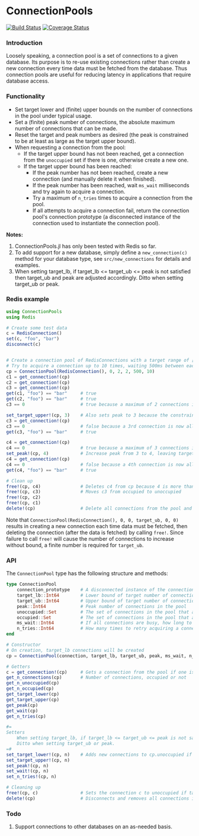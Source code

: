 # ConnectionPools

[![Build Status](https://travis-ci.org/JockLawrie/ConnectionPools.jl.svg?branch=master)](https://travis-ci.org/JockLawrie/ConnectionPools.jl)
[![Coverage Status](http://codecov.io/github/JockLawrie/ConnectionPools.jl/coverage.svg?branch=master)](http://codecov.io/github/JockLawrie/ConnectionPools.jl?branch=master)


### Introduction
Loosely speaking, a connection pool is a set of connections to a given database. Its purpose is to re-use existing connections rather than create a new connection every time data must be fetched from the database. Thus connection pools are useful for reducing latency in applications that require database access.


### Functionality
- Set target lower and (finite) upper bounds on the number of connections in the pool under typical usage.
- Set a (finite) peak number of connections, the absolute maximum number of connections that can be made.
- Reset the target and peak numbers as desired (the peak is constrained to be at least as large as the target upper bound).
- When requesting a connection from the pool:
    - If the target upper bound has not been reached, get a connection from the `unoccupied` set if there is one, otherwise create a new one.
    - If the target upper bound has been reached:
        - If the peak number has not been reached, create a new connection (and manually delete it when finished).
        - If the peak number has been reached, wait `ms_wait` milliseconds and try again to acquire a connection.
        - Try a maximum of `n_tries` times to acquire a connection from the pool.
        - If all attempts to acquire a connection fail, return the connection pool's connection prototype (a disconnected instance of the connection used to instantiate the connection pool).


__Notes:__
1. ConnectionPools.jl has only been tested with Redis so far.
2. To add support for a new database, simply define a `new_connection(c)` method for your database type, see `src/new_connections` for details and examples.
3. When setting target_lb, if target_lb <= target_ub <= peak is not satisfied then target_ub and peak are adjusted accordingly. Ditto when setting target_ub or peak.


### Redis example
```julia
using ConnectionPools
using Redis

# Create some test data
c = RedisConnection()
set(c, "foo", "bar")
disconnect(c)


# Create a connection pool of RedisConnections with a target range of [0, 2] connections and a peak of 2 connections.
# Try to acquire a connection up to 10 times, waiting 500ms between each try.
cp = ConnectionPool(RedisConnection(), 0, 2, 2, 500, 10)
c1 = get_connection!(cp)
c2 = get_connection!(cp)
c3 = get_connection!(cp)
get(c1, "foo") == "bar"     # true
get(c2, "foo") == "bar"     # true
c3 == 0                     # true because a maximum of 2 connections is allowed

set_target_upper!(cp, 3)    # Also sets peak to 3 because the constraint target_ub <= peak is enforced
c3 = get_connection!(cp)
c3 == 0                     # false because a 3rd connection is now allowed
get(c3, "foo") == "bar"     # true

c4 = get_connection!(cp)
c4 == 0                     # true because a maximum of 3 connections is allowed
set_peak!(cp, 4)            # Increase peak from 3 to 4, leaving target upper bound at 3
c4 = get_connection!(cp)
c4 == 0                     # false because a 4th connection is now allowed
get(c4, "foo") == "bar"     # true

# Clean up
free!(cp, c4)               # Deletes c4 from cp because 4 is more than the target upper bound
free!(cp, c3)               # Moves c3 from occupied to unoccupied
free!(cp, c2)
free!(cp, c1)
delete!(cp)                 # Delete all connections from the pool and set target bounds and peak to 0. Requires get_n_occupied(cp) == 0.
```

Note that `ConnectionPool(RedisConnection(), 0, 0, target_ub, 0, 0)` results in creating a new connection each time data must be fetched, then deleting the connection (after the data is fetched) by calling `free!`. Since failure to call `free!` will cause the number of connections to increase without bound, a finite number is required for `target_ub`.

### API
The `ConnectionPool` type has the following structure and methods:
```julia
type ConnectionPool
    connection_prototype    # A disconnected instance of the connection
    target_lb::Int64        # Lower bound of target number of connections in the pool
    target_ub::Int64        # Upper bound of target number of connections in the pool
    peak::Int64             # Peak number of connections in the pool 
    unoccupied::Set         # The set of connections in the pool that are not being used
    occupied::Set           # The set of connections in the pool that are being used
    ms_wait::Int64          # If all connections are busy, how long to wait (ms) before trying to connect again
    n_tries::Int64          # How many times to retry acquiring a connection
end

# Constructor
# On creation, target_lb connections will be created
cp = ConnectionPool(connection, target_lb, target_ub, peak, ms_wait, n_tries)

# Getters
c = get_connection!(cp)     # Gets a connection from the pool if one is available, else returns cp.connection_prototype
get_n_connections(cp)       # Number of connections, occupied or not
get_n_unoccupied(cp)
get_n_occupied(cp)
get_target_lower(cp)
get_target_upper(cp)
get_peak(cp)
get_wait(cp)
get_n_tries(cp)

#=
Setters
    When setting target_lb, if target_lb <= target_ub <= peak is not satisfied then target_ub and peak are adjusted accordingly.
    Ditto when setting target_ub or peak.
=#
set_target_lower!(cp, n)    # Adds new connections to cp.unoccupied if target_lb is being increased
set_target_upper!(cp, n)
set_peak!(cp, n)
set_wait!(cp, n)
set_n_tries!(cp, n)

# Cleaning up
free!(cp, c)                # Sets the connection c to unoccupied if target_ub is not exceeded, otherwise removes it from the pool
delete!(cp)                 # Disconnects and removes all connections in the pool and sets target_ub and peak to 0
```

### Todo
1. Support connections to other databases on an as-needed basis.
